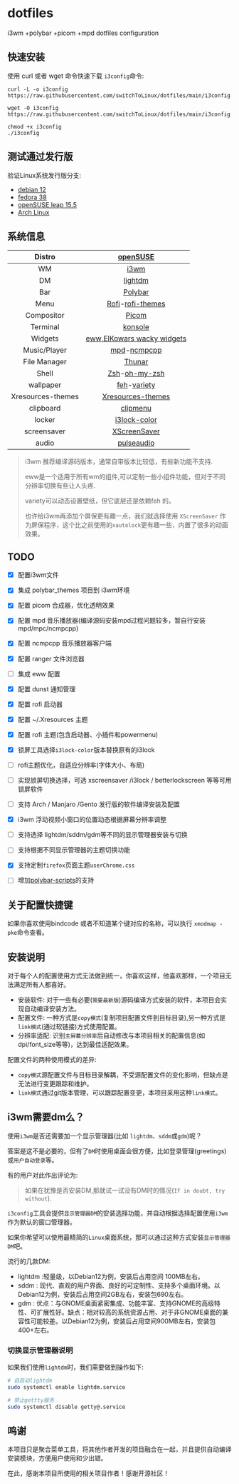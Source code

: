 # dotfiles
i3wm +polybar +picom +mpd dotfiles configuration

## 快速安装

使用 curl 或者 wget 命令快速下载 `i3config`命令:
```
curl -L -o i3config https://raw.githubusercontent.com/switchToLinux/dotfiles/main/i3config

wget -O i3config https://raw.githubusercontent.com/switchToLinux/dotfiles/main/i3config

chmod +x i3config
./i3config

```

## 测试通过发行版

验证Linux系统发行版分支:
- [debian 12](https://www.debian.org/)
- [fedora 38](https://fedoraproject.org/)
- [openSUSE leap 15.5](https://get.opensuse.org/leap/)
- [Arch Linux](https://archlinux.org/)

## 系统信息

|Distro|[openSUSE](https://www.opensuse.org/)|
|:---:|:---:|
|WM|[i3wm](https://github.com/i3/i3)|
|DM|[lightdm](https://github.com/canonical/lightdm)|
|Bar|[Polybar](https://github.com/polybar/polybar)|
|Menu|[Rofi](https://github.com/davatorium/rofi)-[rofi-themes](https://github.com/adi1090x/rofi)|
|Compositor|[Picom](https://github.com/yshui/picom)|
|Terminal|[konsole](https://konsole.kde.org)|
|Widgets|[eww,ElKowars wacky widgets](https://github.com/elkowar/eww)|
|Music/Player|[mpd](https://github.com/MusicPlayerDaemon/MPD)-[ncmpcpp](https://github.com/ncmpcpp/ncmpcpp)|
|File Manager|[Thunar](https://gitlab.xfce.org/xfce/thunar)|
|Shell|[Zsh](https://www.zsh.org/)-[oh-my-zsh](https://ohmyz.sh/)|
|wallpaper| [feh](https://github.com/derf/feh)-[variety](https://github.com/varietywalls/variety)|
|Xresources-themes| [Xresources-themes](https://github.com/janoamaral/Xresources-themes)|
|clipboard| [clipmenu](https://github.com/cdown/clipmenu) |
|locker| [i3lock-color](https://github.com/Raymo111/i3lock-color)|
|screensaver| [XScreenSaver](https://www.jwz.org/xscreensaver)|
|audio| [pulseaudio](https://www.freedesktop.org/wiki/Software/PulseAudio/) |


> i3wm 推荐编译源码版本，通常自带版本比较低，有些新功能不支持.
> 
> eww是一个适用于所有wm的组件,可以定制一些小组件功能，但对于不同分辨率切换有些让人头疼.
>
> variety可以动态设置壁纸，但它底层还是依赖feh 的。
>
> 也许给i3wm再添加个屏保更有趣一点，我们就选择使用 `XScreenSaver` 作为屏保程序，这个比之前使用的`xautolock`更有趣一些，内置了很多的动画效果。



## TODO

- [x] 配置i3wm文件
- [x] 集成 polybar_themes 项目到 i3wm环境
- [x] 配置 picom 合成器，优化透明效果
- [x] 配置 mpd 音乐播放器(编译源码安装mpd过程问题较多，暂自行安装 mpd/mpc/ncmpcpp)
- [x] 配置 ncmpcpp 音乐播放器客户端
- [x] 配置 ranger 文件浏览器
- [ ] 集成 eww 配置
- [x] 配置 dunst 通知管理
- [x] 配置 rofi 启动器
- [x] 配置 ~/.Xresources 主题
- [x] 配置 rofi 主题(包含启动器、小插件和powermenu)
- [x] 锁屏工具选择`i3lock-color`版本替换原有的i3lock
- [ ] rofi主题优化，自适应分辨率(字体大小、布局)
- [ ] 实现锁屏切换选择，可选 xscreensaver /i3lock / betterlockscreen 等等可用锁屏软件
- [ ] 支持 Arch / Manjaro /Gento 发行版的软件编译安装及配置
- [x] i3wm 浮动视频小窗口的位置动态根据屏幕分辨率调整
- [ ] 支持选择 lightdm/sddm/gdm等不同的显示管理器安装与切换
- [ ] 支持根据不同显示管理器的主题切换功能
- [x] 支持定制`firefox`页面主题`userChrome.css`
- [ ] 增加[polybar-scripts](https://github.com/polybar/polybar-scripts)的支持


## 关于配置快捷键

如果你喜欢使用bindcode 或者不知道某个键对应的名称，可以执行 `xmodmap -pke`命令查看。

## 安装说明
对于每个人的配置使用方式无法做到统一，你喜欢这样，他喜欢那样，一个项目无法满足所有人都喜好。

- 安装软件: 对于一些有必要(`需要最新版`)源码编译方式安装的软件，本项目会实现自动编译安装方法。
- 配置文件: 一种方式是`copy模式`(复制项目配置文件到目标目录),另一种方式是`link模式`(通过软链接)方式使用配置。
- 分辨率适配: 识别`主屏幕分辨率`后自动修改与本项目相关的配置信息(如 dpi/font_size等等)，达到最佳适配效果。

配置文件的两种使用模式的差异:
- `copy模式`源配置文件与目标目录解耦，不受源配置文件的变化影响，但缺点是无法进行变更跟踪和维护。
- `link模式`通过git版本管理，可以跟踪配置变更，本项目采用这种`link模式`。

## i3wm需要dm么？

使用`i3wm`是否还需要加一个显示管理器(比如 `lightdm`、`sddm`或`gdm`)呢？

答案是这不是必要的，但有了`DM`时使用桌面会很方便，比如登录管理(greetings)或`用户自动登录`等。

有的用户对此作出评论为:
> 如果在犹豫是否安装DM,那就试一试没有DM时的情况(`If in doubt, try without`).


`i3config`工具会提供`显示管理器DM`的安装选择功能，并自动根据选择配置使用`i3wm`作为默认的窗口管理器。

如果你希望可以使用最精简的`Linux`桌面系统，那可以通过这种方式安装`显示管理器DM`吧。

流行的几款DM:
- lightdm :轻量级，以Debian12为例，安装后占用空间 100MB左右。
- sddm : 现代、直观的用户界面、良好的可定制性、支持多个桌面环境。以Debian12为例，安装后占用空间2GB左右，安装包690左右。
- gdm : 优点：与GNOME桌面紧密集成、功能丰富、支持GNOME的高级特性、可扩展性好。缺点：相对较高的系统资源占用、对于非GNOME桌面的兼容性可能较差。以Debian12为例，安装后占用空间900MB左右，安装包400+左右。


### 切换显示管理器说明

如果我们使用`lightdm`时，我们需要做到操作如下:
```sh
# 自启动lightdm
sudo systemctl enable lightdm.service

# 禁止gettty服务
sudo systemctl disable getty@.service

```

## 鸣谢

本项目只是聚合菜单工具，将其他作者开发的项目融合在一起，并且提供自动编译安装模块，方便用户使用和少出错。

在此，感谢本项目所使用的相关项目作者！感谢开源社区！
